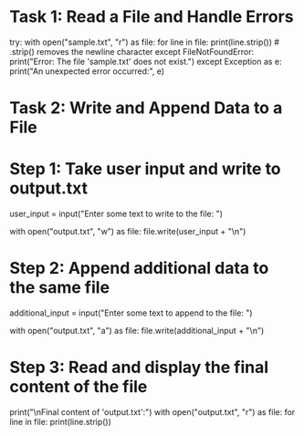 
# Task 1: Read a File and Handle Errors

try:
    with open("sample.txt", "r") as file:
        for line in file:
            print(line.strip())  # .strip() removes the newline character
except FileNotFoundError:
    print("Error: The file 'sample.txt' does not exist.")
except Exception as e:
    print("An unexpected error occurred:", e)

# Task 2: Write and Append Data to a File

# Step 1: Take user input and write to output.txt
user_input = input("Enter some text to write to the file: ")

with open("output.txt", "w") as file:
    file.write(user_input + "\n")

# Step 2: Append additional data to the same file
additional_input = input("Enter some text to append to the file: ")

with open("output.txt", "a") as file:
    file.write(additional_input + "\n")

# Step 3: Read and display the final content of the file
print("\nFinal content of 'output.txt':")
with open("output.txt", "r") as file:
    for line in file:
        print(line.strip())
        
